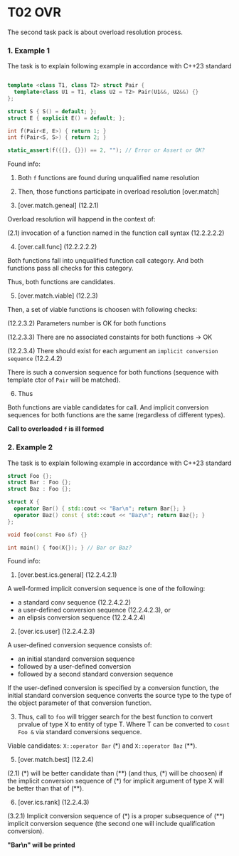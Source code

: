 # T02 OVR

The second task pack is about overload resolution process.

### 1. Example 1

The task is to explain following example in accordance with C++23 standard

```C++

template <class T1, class T2> struct Pair {
  template<class U1 = T1, class U2 = T2> Pair(U1&&, U2&&) {}
};

struct S { S() = default; };
struct E { explicit E() = default; };

int f(Pair<E, E>) { return 1; }
int f(Pair<S, S>) { return 2; }

static_assert(f({{}, {}}) == 2, ""); // Error or Assert or OK?

```

Found info:

1) Both `f` functions are found during unqualified name resolution

2) Then, those functions participate in overload resolution [over.match]

3) [over.match.geneal] (12.2.1)

Overload resolution will happend in the context of:

(2.1) invocation of a function named in the function call syntax (12.2.2.2.2)

4) [over.call.func] (12.2.2.2.2)

Both functions fall into unqualified function call category. And both functions pass all checks for this category.

Thus, both functions are candidates.

5) [over.match.viable] (12.2.3)

Then, a set of viable functions is choosen with following checks:

(12.2.3.2) Parameters number is OK for both functions

(12.2.3.3) There are no associated constaints for both functions -> OK

(12.2.3.4) There should exist for each argument an `implicit conversion sequence` (12.2.4.2)

There is such a conversion sequence for both functions (sequence with template ctor of `Pair` will be matched).

6) Thus

Both functions are viable candidates for call. And implicit conversion sequences for both functions are the same (regardless of different types).

__Call to overloaded `f` is ill formed__

### 2. Example 2

The task is to explain following example in accordance with C++23 standard

```C++
struct Foo {};
struct Bar : Foo {};
struct Baz : Foo {};

struct X {
  operator Bar() { std::cout << "Bar\n"; return Bar{}; }
  operator Baz() const { std::cout << "Baz\n"; return Baz{}; }
};

void foo(const Foo &f) {}

int main() { foo(X{}); } // Bar or Baz?
```

Found info:

1) [over.best.ics.general] (12.2.4.2.1)

A well-formed implicit conversion sequence is one of the following:
- a standard conv sequence (12.2.4.2.2)
- a user-defined conversion sequence (12.2.4.2.3), or
- an elipsis conversion sequence (12.2.4.2.4)

2) [over.ics.user] (12.2.4.2.3)

A user-defined conversion sequence consists of:
- an initial standard conversion sequence
- followed by a user-defined conversion
- followed by a second standard conversion sequence

If the user-defined conversion is specified by a conversion function, the initial standard conversion sequence converts the source type to the type of the object parameter of that conversion function.

3) Thus, call to `foo` will trigger search for the best function to convert prvalue of type X to entity of type T. Where T can be converted to `cosnt Foo &` via standard conversions sequence.

Viable candidates: `X::operator Bar` (\*) and `X::operator Baz` (\*\*).

5) [over.match.best] (12.2.4)

(2.1) (\*) will be better candidate than (\*\*) (and thus, (\*) will be choosen) if the implicit conversion sequence of (\*) for implicit argument of type X will be better than that of (\*\*).

6) [over.ics.rank] (12.2.4.3)

(3.2.1) Implicit conversion sequence of (\*) is a proper subsequence of (\*\*) implicit conversion sequence (the second one will include qualification conversion).

__"Bar\n" will be printed__
